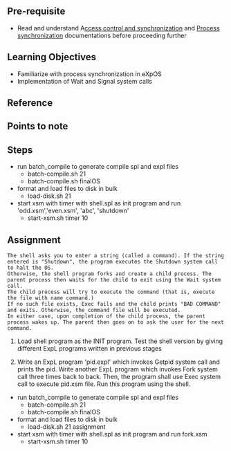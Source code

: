 ## Pre-requisite

- Read and understand A[ccess control and synchronization](https://exposnitc.github.io/os_spec-files/expos_abstractions.html) and 
  [Process synchronization](https://exposnitc.github.io/os_spec-files/synchronization.html#process_synchronization) documentations before proceeding further

## Learning Objectives 

- Familiarize with process synchronization in eXpOS
- Implementation of Wait and Signal system calls

## Reference

## Points to note

## Steps

- run batch_compile to generate compile spl and expl files
  - batch-compile.sh 21 
  - batch-compile.sh finalOS
- format and load files to disk in bulk
  - load-disk.sh 21
- start xsm with timer with shell.spl as init program and run 'odd.xsm','even.xsm', 'abc', 'shutdown'
  - start-xsm.sh timer 10

## Assignment

    The shell asks you to enter a string (called a command). If the string entered is "Shutdown", the program executes the Shutdown system call to halt the OS.
    Otherwise, the shell program forks and create a child process. The parent process then waits for the child to exit using the Wait system call.
    The child process will try to execute the command (that is, execute the file with name command.)
    If no such file exists, Exec fails and the child prints "BAD COMMAND" and exits. Otherwise, the command file will be executed.
    In either case, upon completion of the child process, the parent process wakes up. The parent then goes on to ask the user for the next command.


1. Load shell program as the INIT program. Test the shell version by giving different ExpL programs written in previous stages

2. Write an ExpL program 'pid.expl' which invokes Getpid system call and prints the pid. Write another ExpL program which invokes Fork system call three times back to back. 
Then, the program shall use Exec system call to execute pid.xsm file. Run this program using the shell.

  - run batch_compile to generate compile spl and expl files
    - batch-compile.sh 21
    - batch-compile.sh finalOS
  - format and load files to disk in bulk
    - load-disk.sh 21 assignment
  - start xsm with timer with shell.spl as init program and run fork.xsm
    - start-xsm.sh timer 10

